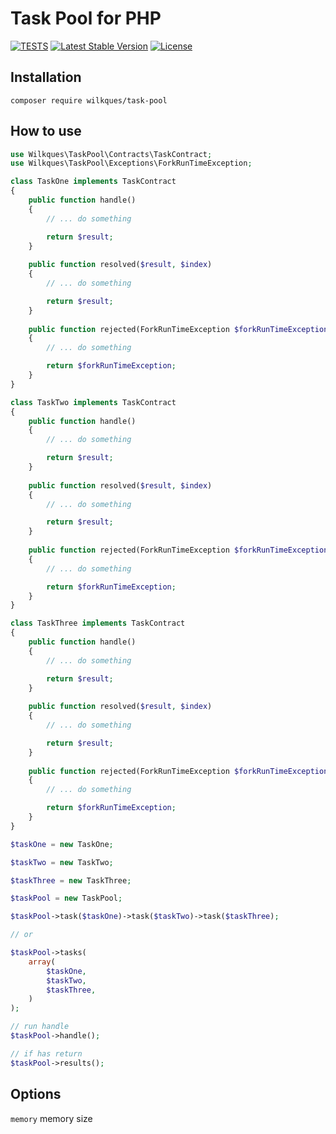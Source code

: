 # Task Pool for PHP

[![TESTS](https://github.com/wilkques/php-task-pool/actions/workflows/github-ci.yml/badge.svg)](https://github.com/wilkques/php-task-pool/actions/workflows/github-ci.yml)
[![Latest Stable Version](https://poser.pugx.org/wilkques/task-pool/v/stable)](https://packagist.org/packages/wilkques/task-pool)
[![License](https://poser.pugx.org/wilkques/task-pool/license)](https://packagist.org/packages/wilkques/task-pool)


## Installation
````
composer require wilkques/task-pool
````

## How to use
```php
use Wilkques\TaskPool\Contracts\TaskContract;
use Wilkques\TaskPool\Exceptions\ForkRunTimeException;

class TaskOne implements TaskContract
{
    public function handle()
    {
        // ... do something

        return $result;
    }
    
    public function resolved($result, $index)
    {
        // ... do something

        return $result;
    }
    
    public function rejected(ForkRunTimeException $forkRunTimeException)
    {
        // ... do something

        return $forkRunTimeException;
    }
}

class TaskTwo implements TaskContract
{
    public function handle()
    {
        // ... do something

        return $result;
    }
    
    public function resolved($result, $index)
    {
        // ... do something

        return $result;
    }
    
    public function rejected(ForkRunTimeException $forkRunTimeException)
    {
        // ... do something

        return $forkRunTimeException;
    }
}

class TaskThree implements TaskContract
{
    public function handle()
    {
        // ... do something

        return $result;
    }
    
    public function resolved($result, $index)
    {
        // ... do something

        return $result;
    }
    
    public function rejected(ForkRunTimeException $forkRunTimeException)
    {
        // ... do something

        return $forkRunTimeException;
    }
}

$taskOne = new TaskOne;

$taskTwo = new TaskTwo;

$taskThree = new TaskThree;

$taskPool = new TaskPool;

$taskPool->task($taskOne)->task($taskTwo)->task($taskThree);

// or

$taskPool->tasks(
    array(
        $taskOne,
        $taskTwo,
        $taskThree,
    )
);

// run handle
$taskPool->handle();

// if has return
$taskPool->results();
```

## Options
`memory` memory size